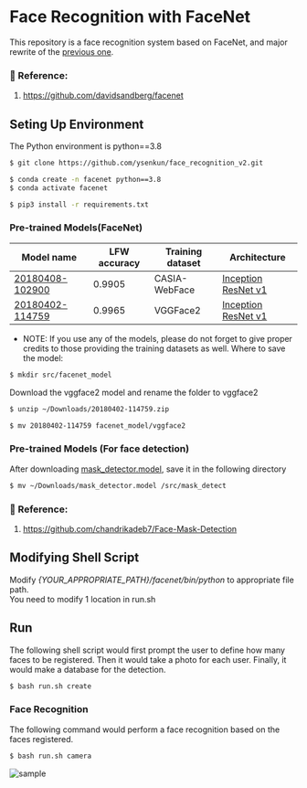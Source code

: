 # Face Recognition with FaceNet

This repository is a face recognition system based on FaceNet, and major rewrite of the [previous one](https://github.com/ysenkun/face_recognition).
### :raising_hand: Reference:
1. https://github.com/davidsandberg/facenet

## Seting Up Environment
The Python environment is python==3.8
```bash
$ git clone https://github.com/ysenkun/face_recognition_v2.git
```
```bash
$ conda create -n facenet python==3.8
$ conda activate facenet
```
```bash
$ pip3 install -r requirements.txt
```

### Pre-trained Models(FaceNet)
| Model name      | LFW accuracy | Training dataset | Architecture |
|-----------------|--------------|------------------|-------------|
| [20180408-102900](https://drive.google.com/open?id=1R77HmFADxe87GmoLwzfgMu_HY0IhcyBz) | 0.9905        | CASIA-WebFace    | [Inception ResNet v1](https://github.com/davidsandberg/facenet/blob/master/src/models/inception_resnet_v1.py) |
| [20180402-114759](https://drive.google.com/open?id=1EXPBSXwTaqrSC0OhUdXNmKSh9qJUQ55-) | 0.9965        | VGGFace2      | [Inception ResNet v1](https://github.com/davidsandberg/facenet/blob/master/src/models/inception_resnet_v1.py) |

* NOTE: If you use any of the models, please do not forget to give proper credits to those providing the training datasets as well.
Where to save the model:
```bash
$ mkdir src/facenet_model
```
Download the vggface2 model and rename the folder to vggface2
```bash
$ unzip ~/Downloads/20180402-114759.zip
```
```bash
$ mv 20180402-114759 facenet_model/vggface2
```

### Pre-trained Models (For face detection)
After downloading [mask_detector.model](https://drive.google.com/file/d/1DdaF3eRnlbv2ssvsJhHqlGQTnlhqK2wi/view?usp=sharing), save it in the following directory
```bash
$ mv ~/Downloads/mask_detector.model /src/mask_detect
```
### :raising_hand: Reference:
1. https://github.com/chandrikadeb7/Face-Mask-Detection

## Modifying Shell Script
Modify _{YOUR_APPROPRIATE_PATH}/facenet/bin/python_ to appropriate file path.  
You need to modify 1 location in run.sh

## Run
The following shell script would first prompt the user to define how many faces to be registered. Then it would take a photo for each user. Finally, it would make a database for the detection.
```bash
$ bash run.sh create
```

### Face Recognition
The following command would perform a face recognition based on the faces registered.
```bash
$ bash run.sh camera
```
![sample](https://user-images.githubusercontent.com/82140392/163969654-e555e41f-aa25-42d6-9c9e-c1fc5bc79a09.gif)
